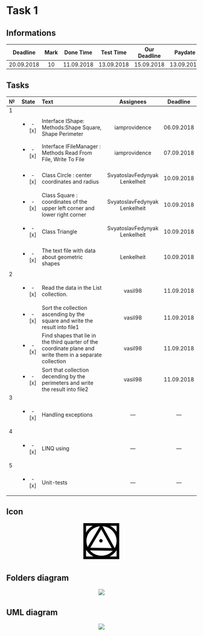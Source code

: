 # Task 1

## Informations

| Deadline |Mark|Done Time |Test Time |Our Deadline|  Paydate |
|:--------:|:--:|:--------:|:--------:|:----------:|:--------:|
|20.09.2018| 10 |11.09.2018|13.09.2018|15.09.2018  |13.09.2018|


## Tasks

|№|          State         |                            Text                                           |   Assignees  |  Deadline  |
|-|:----------------------:|:--------------------------------------------------------------------------|:------------:|:----------:|
|                                                        1                                                                         |
| |<ul><li>- [x] </li></ul>|Interface IShape: Methods:Shape Square, Shape Perimeter                    |iamprovidence |06.09.2018  |
| |<ul><li>- [x] </li></ul>|Interface IFileManager : Methods Read From File, Write To File             |iamprovidence |07.09.2018  |
| |<ul><li>- [x] </li></ul>|Class Circle : center coordinates and radius               |SvyatoslavFedynyak<br>Lenkelheit|10.09.2018|
| |<ul><li>- [x] </li></ul>|Class Square : coordinates of the upper left corner and lower right corner|SvyatoslavFedynyak<br>Lenkelheit|10.09.2018|
| |<ul><li>- [x] </li></ul>|Class Triangle                                           |SvyatoslavFedynyak<br>Lenkelheit|10.09.2018  |
| |<ul><li>- [x] </li></ul>|The text file with data about geometric shapes                                 |Lenkelheit|10.09.2018  |
|                                                        2                                                                         |
| |<ul><li>- [x] </li></ul>|Read the data in the List collection.                                      |   vasil98    | 11.09.2018 |
| |<ul><li>- [x] </li></ul>|Sort the collection ascending by the square and write the result into file1|   vasil98    | 11.09.2018 |
| |<ul><li>- [x] </li></ul>|Find shapes that lie in the third quarter of the coordinate plane and write them in a separate collection|      vasil98 | 11.09.2018 |
| |<ul><li>- [x] </li></ul>|Sort that collection decending by the perimeters and write the result into file2| vasil98 | 11.09.2018 |
|                                                        3                                                                         |
| |<ul><li>- [x] </li></ul>|Handling exceptions                                                        |       —      |      —     |
|                                                        4                                                                         |
| |<ul><li>- [x] </li></ul>|LINQ using                                                                 |       —      |      —     |
|                                                        5                                                                         |
| |<ul><li>- [x] </li></ul>|Unit-tests                                                                 |       —      |      —     |

## Icon

<p align="center">
  <img src="/Platform_Of_Corporate_Information_Systems/Images/Task1/ico.png">
</p>

## Folders diagram

<p align="center">
  <img src="/Platform_Of_Corporate_Information_Systems/Images/Task1/files.png">
</p>

## UML diagram

<p align="center">
  <img src="/Platform_Of_Corporate_Information_Systems/Images/Task1/uml.png">
</p>
